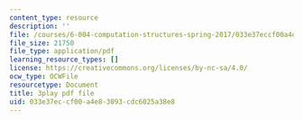 ```yaml
---
content_type: resource
description: ''
file: /courses/6-004-computation-structures-spring-2017/033e37eccf00a4e83093cdc6025a38e8_70auqrv84y8.pdf
file_size: 21750
file_type: application/pdf
learning_resource_types: []
license: https://creativecommons.org/licenses/by-nc-sa/4.0/
ocw_type: OCWFile
resourcetype: Document
title: 3play pdf file
uid: 033e37ec-cf00-a4e8-3093-cdc6025a38e8
---
```

